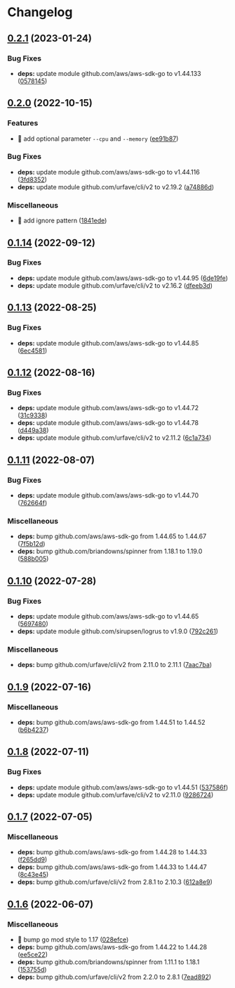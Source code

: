 # Changelog

## [0.2.1](https://github.com/shufo/ecs-fargate-oneshot/compare/v0.2.0...v0.2.1) (2023-01-24)


### Bug Fixes

* **deps:** update module github.com/aws/aws-sdk-go to v1.44.133 ([0578145](https://github.com/shufo/ecs-fargate-oneshot/commit/05781456b9d02fb71378189db9c3f54258cb98c7))

## [0.2.0](https://github.com/shufo/ecs-fargate-oneshot/compare/v0.1.14...v0.2.0) (2022-10-15)


### Features

* 🎸 add optional parameter `--cpu` and `--memory` ([ee91b87](https://github.com/shufo/ecs-fargate-oneshot/commit/ee91b873773f264526876492d82c60bfa0c418b3))


### Bug Fixes

* **deps:** update module github.com/aws/aws-sdk-go to v1.44.116 ([3fd8352](https://github.com/shufo/ecs-fargate-oneshot/commit/3fd83528782276003d3cd502632d92da0642df11))
* **deps:** update module github.com/urfave/cli/v2 to v2.19.2 ([a74886d](https://github.com/shufo/ecs-fargate-oneshot/commit/a74886dec99ccdda03229abc46070e9181564c89))


### Miscellaneous

* 🤖 add ignore pattern ([1841ede](https://github.com/shufo/ecs-fargate-oneshot/commit/1841edea008ab62460a6dae796bcd00f1ceb99ad))

## [0.1.14](https://github.com/shufo/ecs-fargate-oneshot/compare/v0.1.13...v0.1.14) (2022-09-12)


### Bug Fixes

* **deps:** update module github.com/aws/aws-sdk-go to v1.44.95 ([6de19fe](https://github.com/shufo/ecs-fargate-oneshot/commit/6de19feb6af1ed1f0a091230800d95f4bb7ef280))
* **deps:** update module github.com/urfave/cli/v2 to v2.16.2 ([dfeeb3d](https://github.com/shufo/ecs-fargate-oneshot/commit/dfeeb3da60afdbce8186e5fd40df08c38c22b24a))

## [0.1.13](https://github.com/shufo/ecs-fargate-oneshot/compare/v0.1.12...v0.1.13) (2022-08-25)


### Bug Fixes

* **deps:** update module github.com/aws/aws-sdk-go to v1.44.85 ([6ec4581](https://github.com/shufo/ecs-fargate-oneshot/commit/6ec45815ac3ede6cad93422a1de1f8bfb3c0b21c))

## [0.1.12](https://github.com/shufo/ecs-fargate-oneshot/compare/v0.1.11...v0.1.12) (2022-08-16)


### Bug Fixes

* **deps:** update module github.com/aws/aws-sdk-go to v1.44.72 ([31c9338](https://github.com/shufo/ecs-fargate-oneshot/commit/31c9338b0cf206fc3de71337cb6f642978ad11e9))
* **deps:** update module github.com/aws/aws-sdk-go to v1.44.78 ([d449a38](https://github.com/shufo/ecs-fargate-oneshot/commit/d449a38b76c143e71fd3294644e692ef45f41346))
* **deps:** update module github.com/urfave/cli/v2 to v2.11.2 ([6c1a734](https://github.com/shufo/ecs-fargate-oneshot/commit/6c1a734c68d5765aef6464060ee3ce047558f127))

## [0.1.11](https://github.com/shufo/ecs-fargate-oneshot/compare/v0.1.10...v0.1.11) (2022-08-07)


### Bug Fixes

* **deps:** update module github.com/aws/aws-sdk-go to v1.44.70 ([762664f](https://github.com/shufo/ecs-fargate-oneshot/commit/762664f8ac65367708509d6fc5e5843d989c5c81))


### Miscellaneous

* **deps:** bump github.com/aws/aws-sdk-go from 1.44.65 to 1.44.67 ([7f5b12d](https://github.com/shufo/ecs-fargate-oneshot/commit/7f5b12df122a98c9ad4e3301642319539ef82f2e))
* **deps:** bump github.com/briandowns/spinner from 1.18.1 to 1.19.0 ([588b005](https://github.com/shufo/ecs-fargate-oneshot/commit/588b00565457676494ac856601956c72729f8073))

## [0.1.10](https://github.com/shufo/ecs-fargate-oneshot/compare/v0.1.9...v0.1.10) (2022-07-28)


### Bug Fixes

* **deps:** update module github.com/aws/aws-sdk-go to v1.44.65 ([5697480](https://github.com/shufo/ecs-fargate-oneshot/commit/5697480f0582cd869ac320bca4b24ea87b9c6b2f))
* **deps:** update module github.com/sirupsen/logrus to v1.9.0 ([792c261](https://github.com/shufo/ecs-fargate-oneshot/commit/792c26102d6cb5042f56aa0aaffca024652a5937))


### Miscellaneous

* **deps:** bump github.com/urfave/cli/v2 from 2.11.0 to 2.11.1 ([7aac7ba](https://github.com/shufo/ecs-fargate-oneshot/commit/7aac7ba17279e435fdfe8ff130d1b6f563c2f704))

## [0.1.9](https://github.com/shufo/ecs-fargate-oneshot/compare/v0.1.8...v0.1.9) (2022-07-16)


### Miscellaneous

* **deps:** bump github.com/aws/aws-sdk-go from 1.44.51 to 1.44.52 ([b6b4237](https://github.com/shufo/ecs-fargate-oneshot/commit/b6b4237d07db85512aa54685c025c77e177ebe7e))

## [0.1.8](https://github.com/shufo/ecs-fargate-oneshot/compare/v0.1.7...v0.1.8) (2022-07-11)


### Bug Fixes

* **deps:** update module github.com/aws/aws-sdk-go to v1.44.51 ([537586f](https://github.com/shufo/ecs-fargate-oneshot/commit/537586fbaa028b7290766a43ad8efdfc5a566808))
* **deps:** update module github.com/urfave/cli/v2 to v2.11.0 ([9286724](https://github.com/shufo/ecs-fargate-oneshot/commit/9286724232cfd3047c05d9011ca50d1b2c50fb8d))

## [0.1.7](https://github.com/shufo/ecs-fargate-oneshot/compare/v0.1.6...v0.1.7) (2022-07-05)


### Miscellaneous

* **deps:** bump github.com/aws/aws-sdk-go from 1.44.28 to 1.44.33 ([f265dd9](https://github.com/shufo/ecs-fargate-oneshot/commit/f265dd9bd3eb343fb41087a5f220d547bf083469))
* **deps:** bump github.com/aws/aws-sdk-go from 1.44.33 to 1.44.47 ([8c43e45](https://github.com/shufo/ecs-fargate-oneshot/commit/8c43e459ef593168b7565fd28498fb101751faaa))
* **deps:** bump github.com/urfave/cli/v2 from 2.8.1 to 2.10.3 ([612a8e9](https://github.com/shufo/ecs-fargate-oneshot/commit/612a8e9d0d35cee81957db9ad165b3626234b033))

## [0.1.6](https://github.com/shufo/ecs-fargate-oneshot/compare/v0.1.5...v0.1.6) (2022-06-07)


### Miscellaneous

* 🤖 bump go mod style to 1.17 ([028efce](https://github.com/shufo/ecs-fargate-oneshot/commit/028efcee677daf488eb20c54330957051b4950f4))
* **deps:** bump github.com/aws/aws-sdk-go from 1.44.22 to 1.44.28 ([ee5ce22](https://github.com/shufo/ecs-fargate-oneshot/commit/ee5ce229833720937656a2006941f2b6253d40f3))
* **deps:** bump github.com/briandowns/spinner from 1.11.1 to 1.18.1 ([153755d](https://github.com/shufo/ecs-fargate-oneshot/commit/153755d1e696f23db429cd87316db5f2991c3c01))
* **deps:** bump github.com/urfave/cli/v2 from 2.2.0 to 2.8.1 ([7ead892](https://github.com/shufo/ecs-fargate-oneshot/commit/7ead89255f03e96c736b8d840befe585e71d4f81))
